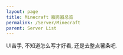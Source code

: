 ```yaml
---
layout: page
title: Minecraft 服务器总览
permalink: /Server/Minecraft
parent: Server List
---
```


UI苦手, 不知道怎么写才好看, 还是去整点薯条吧.

<div>
    <script>
    // https://api.mcsrvstat.us/2/
    // https://api.mcsrvstat.us/bedrock/2/
    // 后面直接跟域名
    </script>
</div>